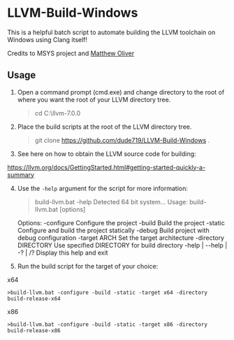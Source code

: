 # LLVM-Build-Windows 

This is a helpful batch script to automate building the LLVM toolchain on Windows using Clang itself!

Credits to MSYS project and [Matthew Oliver](https://github.com/Sibras)

## Usage

1. Open a command prompt (cmd.exe) and change directory to the root of where you want the root of your LLVM directory tree.

    >cd C:\llvm-7.0.0

2. Place the build scripts at the root of the LLVM directory tree.
    
    >git clone https://github.com/dude719/LLVM-Build-Windows .
    
3. See here on how to obtain the LLVM source code for building:

https://llvm.org/docs/GettingStarted.html#getting-started-quickly-a-summary
    
4. Use the `-help` argument for the script for more information:

    >build-llvm.bat -help
    Detected 64 bit system...
    Usage:
        build-llvm.bat [options]

    Options:
        -configure                   Configure the project
        -build                       Build the project
        -static                      Configure and build the project statically
        -debug                       Build project with debug configuration
        -target ARCH                 Set the target architecture
        -directory DIRECTORY         Use specified DIRECTORY for build directory
        -help | --help | -? | /?     Display this help and exit

4. Run the build script for the target of your choice:

x64

    >build-llvm.bat -configure -build -static -target x64 -directory build-release-x64
    
x86

    >build-llvm.bat -configure -build -static -target x86 -directory build-release-x86
